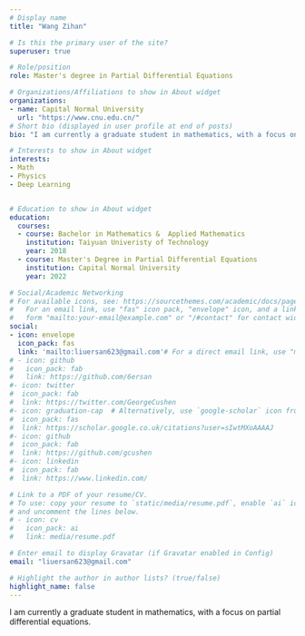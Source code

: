 ```yaml
---
# Display name
title: "Wang Zihan"

# Is this the primary user of the site?
superuser: true

# Role/position
role: Master's degree in Partial Differential Equations

# Organizations/Affiliations to show in About widget
organizations:
- name: Capital Normal University
  url: "https://www.cnu.edu.cn/"
# Short bio (displayed in user profile at end of posts)
bio: "I am currently a graduate student in mathematics, with a focus on partial differential equations."

# Interests to show in About widget
interests:
- Math
- Physics
- Deep Learning


# Education to show in About widget
education:
  courses:
  - course: Bachelor in Mathematics &  Applied Mathematics
    institution: Taiyuan Univeristy of Technology
    year: 2018
  - course: Master's Degree in Partial Differential Equations
    institution: Capital Normal University
    year: 2022

# Social/Academic Networking
# For available icons, see: https://sourcethemes.com/academic/docs/page-builder/#icons
#   For an email link, use "fas" icon pack, "envelope" icon, and a link in the
#   form "mailto:your-email@example.com" or "/#contact" for contact widget.
social:
- icon: envelope
  icon_pack: fas
  link: 'mailto:liuersan623@gmail.com'# For a direct email link, use "mailto:test@example.org".
# - icon: github
#   icon_pack: fab
#   link: https://github.com/6ersan
#- icon: twitter
#  icon_pack: fab
#  link: https://twitter.com/GeorgeCushen
#- icon: graduation-cap  # Alternatively, use `google-scholar` icon from `ai` icon pack
#  icon_pack: fas
#  link: https://scholar.google.co.uk/citations?user=sIwtMXoAAAAJ
#- icon: github
#  icon_pack: fab
#  link: https://github.com/gcushen
#- icon: linkedin
#  icon_pack: fab
#  link: https://www.linkedin.com/

# Link to a PDF of your resume/CV.
# To use: copy your resume to `static/media/resume.pdf`, enable `ai` icons in `params.toml`, 
# and uncomment the lines below.
# - icon: cv
#   icon_pack: ai
#   link: media/resume.pdf

# Enter email to display Gravatar (if Gravatar enabled in Config)
email: "liuersan623@gmail.com"

# Highlight the author in author lists? (true/false)
highlight_name: false
---
```



I am currently a graduate student in mathematics, with a focus on partial differential equations.


